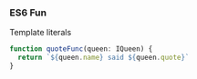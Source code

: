 ### ES6 Fun

Template literals

```typescript
function quoteFunc(queen: IQueen) {
  return `${queen.name} said ${queen.quote}`
}
```